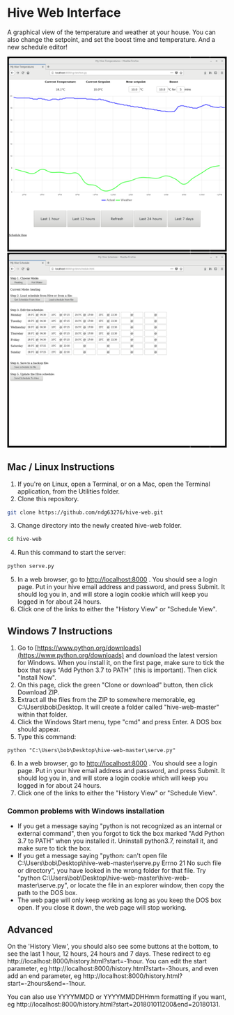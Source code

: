 # Hive Web Interface

A graphical view of the temperature and weather at your house. You can also change the setpoint, and set the boost time and temperature. And a new schedule editor!

![Screenshot](/Screenshot.png?raw=true)
![Screenshot](/Schedule.png?raw=true)


## Mac / Linux Instructions
1. If you're on Linux, open a Terminal, or on a Mac, open the Terminal application, from the Utilities folder.
2. Clone this repository.
```bash
git clone https://github.com/ndg63276/hive-web.git
```
3. Change directory into the newly created hive-web folder.
```bash
cd hive-web
```
4. Run this command to start the server:
```bash
python serve.py
```
5. In a web browser, go to [http://localhost:8000](http://localhost:8000) . You should see a login page. Put in your hive email address and password, and press Submit. It should log you in, and will store a login cookie which will keep you logged in for about 24 hours.
6. Click one of the links to either the "History View" or "Schedule View".

## Windows 7 Instructions
1. Go to [https://www.python.org/downloads](https://www.python.org/downloads) and download the latest version for Windows. When you install it, on the first page, make sure to tick the box that says "Add Python 3.7 to PATH" (this is important). Then click "Install Now".
2. On this page, click the green "Clone or download" button, then click Download ZIP.
3. Extract all the files from the ZIP to somewhere memorable, eg C:\Users\bob\Desktop. It will create a folder called "hive-web-master" within that folder.
4. Click the Windows Start menu, type "cmd" and press Enter. A DOS box should appear.
5. Type this command:
```
python "C:\Users\bob\Desktop\hive-web-master\serve.py"
```
6. In a web browser, go to [http://localhost:8000](http://localhost:8000) . You should see a login page. Put in your hive email address and password, and press Submit. It should log you in, and will store a login cookie which will keep you logged in for about 24 hours.
7. Click one of the links to either the "History View" or "Schedule View".


### Common problems with Windows installation
* If you get a message saying "python is not recognized as an internal or external command", then you forgot to tick the box marked "Add Python 3.7 to PATH" when you installed it. Uninstall python3.7, reinstall it, and make sure to tick the box.
* If you get a message saying "python: can't open file C:\Users\bob\Desktop\hive-web-master\serve.py Errno 21 No such file or directory", you have looked in the wrong folder for that file. Try "python C:\Users\bob\Desktop\hive-web-master\hive-web-master\serve.py", or locate the file in an explorer window, then copy the path to the DOS box.
* The web page will only keep working as long as you keep the DOS box open. If you close it down, the web page will stop working.

## Advanced
On the 'History View', you should also see some buttons at the bottom, to see the last 1 hour, 12 hours, 24 hours and 7 days. These redirect to eg http://localhost:8000/history.html?start=-1hour. You can edit the start parameter, eg http://localhost:8000/history.html?start=-3hours, and even add an end parameter, eg http://localhost:8000/history.html?start=-2hours&end=-1hour.

You can also use YYYYMMDD or YYYYMMDDHHmm formatting if you want, eg http://localhost:8000/history.html?start=201801011200&end=20180131.

